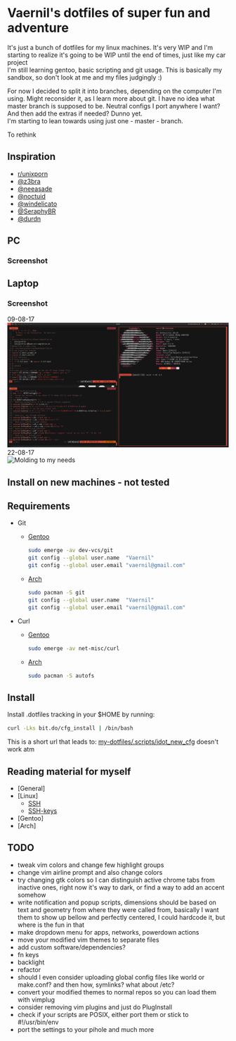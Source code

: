 # Vaernil's dotfiles of super fun and adventure

It's just a bunch of dotfiles for my linux machines. It's very WIP and I'm starting to realize it's going to be WIP until the end of times, just like my car project</br>
I'm still learning gentoo, basic scripting and git usage. This is basically my sandbox, so don't look at me and my files judgingly :)

For now I decided to split it into branches, depending on the computer I'm using. Might reconsider it, as I learn more about git.
I have no idea what master branch is supposed to be. Neutral configs I port anywhere I want? And then add the extras if needed? Dunno yet.<br>
I'm starting to lean towards using just one - master - branch.

To rethink

## Inspiration
* [r/unixporn](https://www.reddit.com/r/unixporn/)
* [@z3bra](http://blog.z3bra.org/)
* [@neeasade](https://github.com/neeasade/dotfiles)
* [@noctuid](https://github.com/noctuid/dotfiles)
* [@windelicato](https://github.com/windelicato/dotfiles)
* [@SeraphyBR](https://github.com/SeraphyBR/DotFiles)
* [@durdn](https://developer.atlassian.com/blog/2016/02/best-way-to-store-dotfiles-git-bare-repo/)
	
## PC
### Screenshot

## Laptop
### Screenshot
09-08-17</br>
![Starting to take shape](images/screenshots/2017-08-09-210831_1600x900_scrot.png)</br>
22-08-17</br>
![Molding to my needs](images/screenshots/2017-08-22-184205_1600x900_scrot.png)</br>

## Install on new machines - not tested
## Requirements

* Git
	* [Gentoo](https://wiki.gentoo.org/wiki/Git)
		``` bash
		sudo emerge -av dev-vcs/git
		git config --global user.name  "Vaernil"
		git config --global user.email "vaernil@gmail.com"
		```
	* [Arch](https://wiki.archlinux.org/index.php/git)
		``` bash
		sudo pacman -S git
		git config --global user.name  "Vaernil"
		git config --global user.email "vaernil@gmail.com"
		```

* Curl
	* [Gentoo](https://packages.gentoo.org/packages/net-misc/curl)
		``` bash
		sudo emerge -av net-misc/curl
		```
	* [Arch](https://wiki.archlinux.org/index.php/Autofs)
		``` bash
		sudo pacman -S autofs
		```
## Install

Install .dotfiles tracking in your $HOME by running:
``` bash
curl -Lks bit.do/cfg_install | /bin/bash
```
This is a short url that leads to:
[my-dotfiles/.scripts/idot_new_cfg](https://raw.githubusercontent.com/Vaernil/my-dotfiles/master/.scripts/idot_new_cfg)
doesn't work atm

## Reading material for myself
* [General]
* [Linux]
	* [SSH](https://wiki.archlinux.org/index.php/Secure_Shell)
	* [SSH-keys](https://wiki.archlinux.org/index.php/SSH_keys)
* [Gentoo]
* [Arch]
## TODO
* tweak vim colors and change few highlight groups
* change vim airline prompt and also change colors
* try changing gtk colors so I can distinguish active chrome tabs from inactive ones, right now it's way to dark, or find a way to add an accent somehow
* write notification and popup scripts, dimensions should be based on text and geometry from where they were called from, basically I want them to show up bellow and perfectly centered, I could hardcode it, but where is the fun in that
* make dropdown menu for apps, networks, powerdown actions
* move your modified vim themes to separate files
* add custom software/dependencies?
* fn keys
* backlight
* refactor
* should I even consider uploading global config files like world or make.conf? and then how,
  symlinks? what about /etc?
* convert your modified themes to normal repos so you can load them with vimplug
* consider removing vim plugins and just do PlugInstall
* check if your scripts are POSIX, either port them or stick to #!/usr/bin/env
* port the settings to your pihole
and much more
